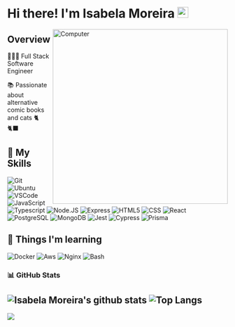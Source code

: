 # Hi there! I'm Isabela Moreira <img src="https://media.giphy.com/media/hvRJCLFzcasrR4ia7z/giphy.gif" width="25px">

<img src="https://raw.githubusercontent.com/MicaelliMedeiros/micaellimedeiros/master/image/computer-illustration.png" min-width="400px" max-width="400px" width="400px" align="right" alt="Computer">

## Overview
 👩🏻‍💻 Full Stack Software Engineer
 
 📚 Passionate about alternative comic books and cats 🐈‍ 🐈‍⬛

## 🚀 My Skills
  ![Git](https://img.shields.io/badge/-Git-333333?style=flat&logo=git)
  ![Ubuntu](https://img.shields.io/badge/-Ubuntu-333333?style=flat&logo=ubuntu)
  ![VSCode](https://img.shields.io/badge/-VSCode-333333?style=flat&logo=visual-studio-code&logoColor=007ACC)
  ![JavaScript](https://img.shields.io/badge/-JavaScript-333333?style=flat&logo=javascript)
  ![Typescript](https://img.shields.io/badge/-TypeScript-333333?style=flat&logo=typescript)
  ![Node.JS](https://img.shields.io/badge/-Node.JS-333333?style=flat&logo=Node.JS&logoColor=339933)
  ![Express](https://img.shields.io/badge/-Express-333333?style=flat&logo=Express&logoColor=#000000)
  ![HTML5](https://img.shields.io/badge/-HTML5-333333?style=flat&logo=HTML5)
  ![CSS](https://img.shields.io/badge/-CSS-333333?style=flat&logo=CSS3&logoColor=1572B6)
  ![React](https://img.shields.io/badge/-React-333333?style=flat&logo=react)
  ![PostgreSQL](https://img.shields.io/badge/-PostgreSQL-333333?style=flat&logo=postgreSQL&logoColor=4169E1)
  ![MongoDB](https://img.shields.io/badge/-MongoDB-333333?style=flat&logo=mongoDB)
  ![Jest](https://img.shields.io/badge/-Jest-333333?style=flat&logo=jest&logoColor=C21325)
  ![Cypress](https://img.shields.io/badge/-Cypress-333333?style=flat&logo=cypress&logoColor=17202C)
  ![Prisma](https://img.shields.io/badge/-Prisma-333333?style=flat&logo=prisma)
 
## 📖 Things I'm learning

   ![Docker](https://img.shields.io/badge/-Docker-333333?style=flat&logo=docker)
   ![Aws](https://img.shields.io/badge/-AWS-333333?style=flat&logo=amazon-aws)
   ![Nginx](https://img.shields.io/badge/-Nginx-333333?style=flat&logo=nginx)
   ![Bash](https://img.shields.io/badge/-Bash-333333?style=flat&logo=gnubash)
  
### 📊 GitHub Stats

![Isabela Moreira's github stats](https://github-readme-stats.vercel.app/api?username=beldmoreira&show_icons=true&theme=dracula)
![Top Langs](https://github-readme-stats.vercel.app/api/top-langs/?username=beldmoreira&theme=dracula&layout=compact)
---
<p align="left">
  <a href="https://www.linkedin.com/in/belmoreira/" alt="Linkedin">
  <img src="https://img.shields.io/badge/-Linkedin-0e76a8?style=flat-square&logo=Linkedin&logoColor=white&link=https://www.linkedin.com/in/belmoreira/" /></a>
</p>  
